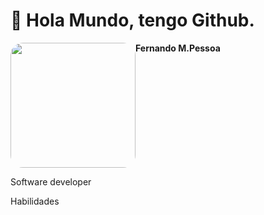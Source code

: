 # :wave: Hola Mundo, tengo Github.

<p align="center" style="display:flex;">
  <img style="border-radius: 20px;" src="https://github.com/Ferchupessoadev/Ferchupessoadev/assets/107710139/eb19cedf-2158-40a2-b51d-aec5f898963e" width="200"/>
  <b>Fernando M.Pessoa</b>
  <p>Software developer</p>
  <p>Habilidades</p>
</p>
